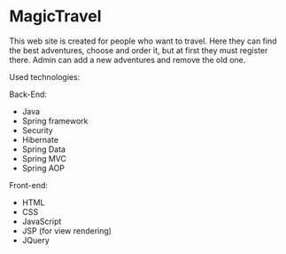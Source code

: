 # MagicTravel

This web site is created for people who want to travel.
Here they can find the best adventures, choose and order it, but at first they must register there.
Admin can add a new adventures and remove the old one.

Used technologies:

Back-End:

- Java
- Spring framework
- Security
- Hibernate
- Spring Data
- Spring MVC
- Spring AOP


Front-end:
- HTML
- CSS
- JavaScript
- JSP (for view rendering)
- JQuery

